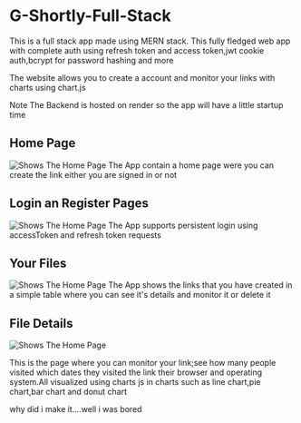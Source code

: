 # G-Shortly-Full-Stack

This is a full stack app made using MERN stack.
This fully fledged web app with complete auth using refresh token and access token,jwt cookie auth,bcrypt for password hashing and more

The website allows you to create a account and monitor your links with charts using chart.js

Note The Backend is hosted on render so the app will have a little startup time

## Home Page
<picture>
  <img alt="Shows The Home Page" src="./screenshots/1.png">
  The App contain a home page were you can create the link either you are signed in or not
</picture>

## Login an Register Pages
<picture>
  <img alt="Shows The Home Page" src="./screenshots/2.png">
  The App supports persistent login using accessToken and refresh token requests
</picture>

## Your Files
<picture>
  <img alt="Shows The Home Page" src="./screenshots/3.png">
  The App shows the links that you have created in a simple table where you can see it's details and monitor it or delete it
</picture>

## File Details
<picture>
  <img alt="Shows The Home Page" src="./screenshots/4.png">
  
  This is the page where you can monitor your link;see how many people visited which dates they visited the link their browser and operating system.All visualized using charts js in charts such as line chart,pie chart,bar chart and donut chart
</picture>


why did i make it....well i was bored 
